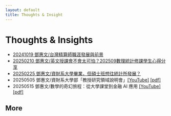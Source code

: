 ```yaml
---
layout: default
title: Thoughts & Insight
---
```


# Thoughts & Insights


- [20241019 鄧惠文/台灣精算師職涯發展與前景](https://venteng.github.io/thoughts/20241019actuary.html)
- [20250210 鄧惠文/英文授課會不會太可怕？202509數理統計修課學生心得分享](https://venteng.github.io/Teaching/20241223_Math_Stat_Survey.html)
- [20250225 鄧惠文/資財系大學畢業，但碩士班想往統計所發展？](https://venteng.github.io/thoughts/20250225_pursuit_stat.html)
- 20250505 鄧惠文/資財系大學部「教授研究領域說明會」[[YouTube]](https://youtu.be/P4-LKKFHJbE) [[pdf]](https://drive.google.com/file/d/1LsaFgtqkZD5zKxnrCojs5Dbls1fuXJwK/view?usp=sharing)
- 20250515 鄧惠文/數學的奇幻旅程：從大學課堂到金融 AI 應用 [[YouTube]](https://youtu.be/yIdvhvb_8ZA)[[pdf]](https://drive.google.com/file/d/1Vq419YCp78qPs5gWXVTlasXWDIrBOF32/view?usp=drive_link)

## More

<!---

- [20240627 南區統計研討會吳建福院士歸納五個研究創新的步驟](https://venteng.github.io/thoughts/20240627_5steps.html)
- [20250408 A Practical Guide to AI-Assisted Research in Section 1 Writing](https://venteng.github.io/thoughts/20250408_AI_Research_1.html)

- [20250224 How do I create a gitHUB webpage?](https://chatgpt.com/share/67bc10df-5884-800c-b4d4-9441899c6b98)
- [鄧惠文/我怎麼轉換跑道，從數學系變成財金所呢？](https://hackmd.io/7XkdaE4yRAKAs2FIiEG5Lw)
- [鄧惠文/碩士生可能會想知道的?](https://hackmd.io/7XA3UFoCRjqT1kW6E4HZbw)
- [鄧惠文/導生分享](https://hackmd.io/nf4uLb40TUW2axK_jCLQLA)
-->
